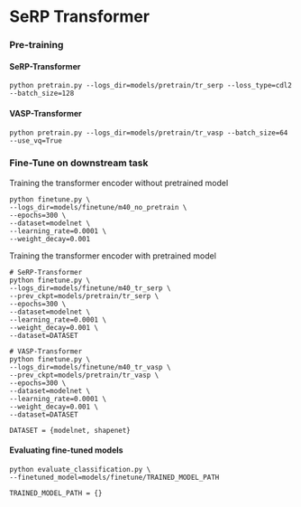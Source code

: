 # SeRP Transformer

### Pre-training

#### SeRP-Transformer

```python pretrain.py --logs_dir=models/pretrain/tr_serp --loss_type=cdl2 --batch_size=128```

#### VASP-Transformer

```python pretrain.py --logs_dir=models/pretrain/tr_vasp --batch_size=64  --use_vq=True```

### Fine-Tune on downstream task 

Training the transformer encoder without pretrained model

```
python finetune.py \
--logs_dir=models/finetune/m40_no_pretrain \
--epochs=300 \
--dataset=modelnet \
--learning_rate=0.0001 \
--weight_decay=0.001
```

Training the transformer encoder with pretrained model

```
# SeRP-Transformer
python finetune.py \
--logs_dir=models/finetune/m40_tr_serp \
--prev_ckpt=models/pretrain/tr_serp \
--epochs=300 \
--dataset=modelnet \
--learning_rate=0.0001 \
--weight_decay=0.001 \
--dataset=DATASET

# VASP-Transformer
python finetune.py \
--logs_dir=models/finetune/m40_tr_vasp \
--prev_ckpt=models/pretrain/tr_vasp \
--epochs=300 \
--dataset=modelnet \
--learning_rate=0.0001 \
--weight_decay=0.001 \
--dataset=DATASET

DATASET = {modelnet, shapenet}
```

#### Evaluating fine-tuned models

```
python evaluate_classification.py \
--finetuned_model=models/finetune/TRAINED_MODEL_PATH

TRAINED_MODEL_PATH = {}
```
